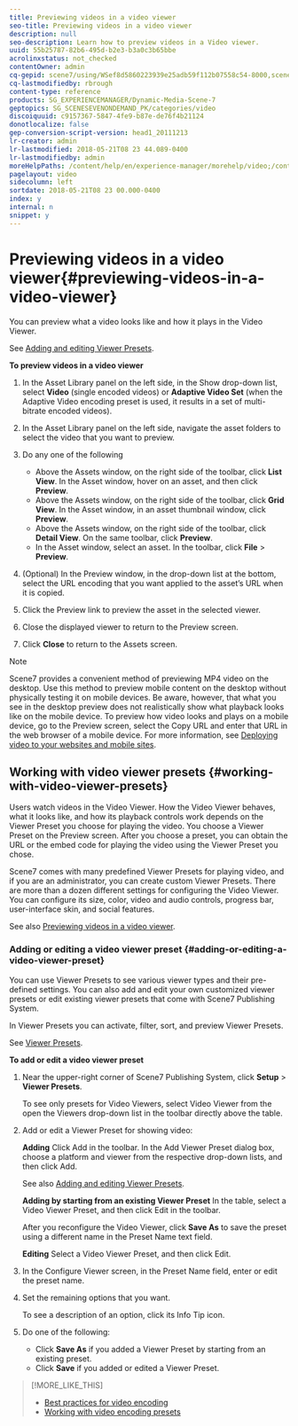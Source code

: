 ```yaml
---
title: Previewing videos in a video viewer
seo-title: Previewing videos in a video viewer
description: null
seo-description: Learn how to preview videos in a Video viewer.
uuid: 55b25787-82b6-495d-b2e3-b3a0c3b65bbe
acrolinxstatus: not_checked
contentOwner: admin
cq-gepid: scene7/using/WSef8d5860223939e25adb59f112b07558c54-8000,scene7/using/WSeb9554d1a38d8f24-4ae84f1f143c64c7316-8000,scene7/using/WSef8d5860223939e210e953ca12b0788b90e-8000
cq-lastmodifiedby: rbrough
content-type: reference
products: SG_EXPERIENCEMANAGER/Dynamic-Media-Scene-7
geptopics: SG_SCENESEVENONDEMAND_PK/categories/video
discoiquuid: c9157367-5847-4fe9-b87e-de76f4b21124
donotlocalize: false
gep-conversion-script-version: head1_20111213
lr-creator: admin
lr-lastmodified: 2018-05-21T08 23 44.089-0400
lr-lastmodifiedby: admin
moreHelpPaths: /content/help/en/experience-manager/morehelp/video;/content/help/en/experience-manager/morehelp/video
pagelayout: video
sidecolumn: left
sortdate: 2018-05-21T08 23 00.000-0400
index: y
internal: n
snippet: y
---
```


# Previewing videos in a video viewer{#previewing-videos-in-a-video-viewer}

You can preview what a video looks like and how it plays in the Video Viewer.

See [Adding and editing Viewer Presets](application-setup.md#adding_and_editing_viewer_presets).

**To preview videos in a video viewer**

1. In the Asset Library panel on the left side, in the Show drop-down list, select **Video** (single encoded videos) or **Adaptive Video Set** (when the Adaptive Video encoding preset is used, it results in a set of multi-bitrate encoded videos).
1. In the Asset Library panel on the left side, navigate the asset folders to select the video that you want to preview.
1. Do any one of the following

    * Above the Assets window, on the right side of the toolbar, click **List View**. In the Asset window, hover on an asset, and then click **Preview**.
    * Above the Assets window, on the right side of the toolbar, click **Grid View**. In the Asset window, in an asset thumbnail window, click **Preview**.
    * Above the Assets window, on the right side of the toolbar, click **Detail View**. On the same toolbar, click **Preview**.
    * In the Asset window, select an asset. In the toolbar, click **File** &gt; **Preview**.

1. (Optional) In the Preview window, in the drop-down list at the bottom, select the URL encoding that you want applied to the asset’s URL when it is copied.
1. Click the Preview link to preview the asset in the selected viewer.
1. Close the displayed viewer to return to the Preview screen.
1. Click **Close** to return to the Assets screen.

>[!NOTE]
>
>Scene7 provides a convenient method of previewing MP4 video on the desktop. Use this method to preview mobile content on the desktop without physically testing it on mobile devices. Be aware, however, that what you see in the desktop preview does not realistically show what playback looks like on the mobile device. To preview how video looks and plays on a mobile device, go to the Preview screen, select the Copy URL and enter that URL in the web browser of a mobile device. For more information, see [Deploying video to your websites and mobile sites](deploying-video-websites-mobile-sites.md#deploying_video_to_your_websites_and_mobile_sites).

## Working with video viewer presets {#working-with-video-viewer-presets}

Users watch videos in the Video Viewer. How the Video Viewer behaves, what it looks like, and how its playback controls work depends on the Viewer Preset you choose for playing the video. You choose a Viewer Preset on the Preview screen. After you choose a preset, you can obtain the URL or the embed code for playing the video using the Viewer Preset you chose.

Scene7 comes with many predefined Viewer Presets for playing video, and if you are an administrator, you can create custom Viewer Presets. There are more than a dozen different settings for configuring the Video Viewer. You can configure its size, color, video and audio controls, progress bar, user-interface skin, and social features.

See also [Previewing videos in a video viewer](previewing-videos-video-viewer.md#previewing_videos_in_a_video_viewer).

### Adding or editing a video viewer preset {#adding-or-editing-a-video-viewer-preset}

You can use Viewer Presets to see various viewer types and their pre-defined settings. You can also add and edit your own customized viewer presets or edit existing viewer presets that come with Scene7 Publishing System.

In Viewer Presets you can activate, filter, sort, and preview Viewer Presets.

See [Viewer Presets](application-setup.md#viewer_presets).

**To add or edit a video viewer preset**

1. Near the upper-right corner of Scene7 Publishing System, click **Setup** &gt; **Viewer Presets**.

   To see only presets for Video Viewers, select Video Viewer from the open the Viewers drop-down list in the toolbar directly above the table.

1. Add or edit a Viewer Preset for showing video:

   **Adding** Click Add in the toolbar. In the Add Viewer Preset dialog box, choose a platform and viewer from the respective drop-down lists, and then click Add.

   See also [Adding and editing Viewer Presets](application-setup.md#adding_and_editing_viewer_presets).

   **Adding by starting from an existing Viewer Preset** In the table, select a Video Viewer Preset, and then click Edit in the toolbar.

   After you reconfigure the Video Viewer, click **Save As** to save the preset using a different name in the Preset Name text field.

   **Editing** Select a Video Viewer Preset, and then click Edit.

1. In the Configure Viewer screen, in the Preset Name field, enter or edit the preset name.
1. Set the remaining options that you want.

   To see a description of an option, click its Info Tip icon.

1. Do one of the following:

    * Click **Save As** if you added a Viewer Preset by starting from an existing preset. 
    * Click **Save** if you added or edited a Viewer Preset.

>[!MORE_LIKE_THIS]
>
>* [Best practices for video encoding](uploading-encoding-videos.md#best_practices_for_video_encoding)
>* [Working with video encoding presets](uploading-encoding-videos.md#working_with_video_encoding_presets)
